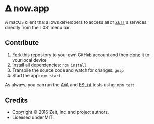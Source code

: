 # &#120491; now.app

A macOS client that allows developers to access all of [ZEIT](https://zeit.co)'s services directly from their OS' menu bar.

## Contribute

1. [Fork](https://help.github.com/articles/fork-a-repo/) this repository to your own GitHub account and then [clone](https://help.github.com/articles/cloning-a-repository/) it to your local device
2. Install all dependencies: `npm install`
3. Transpile the source code and watch for changes: `gulp`
4. Start the app: `npm start`

As always, you can run the [AVA](https://github.com/sindresorhus/ava) and [ESLint](http://eslint.org) tests using: `npm test`

## Credits

- Copyright © 2016 Zeit, Inc. and project authors.
- Licensed under MIT.
